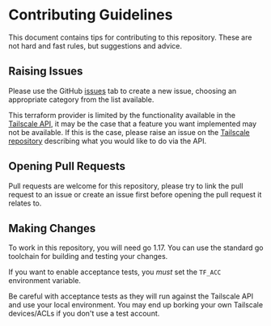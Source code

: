 # Contributing Guidelines

This document contains tips for contributing to this repository. These are not hard and fast rules, but suggestions and
advice.

## Raising Issues

Please use the GitHub [issues](https://github.com/tailscale/terraform-provider-tailscale/issues/new/choose) tab to create a new issue, 
choosing an appropriate category from the list available.

This terraform provider is limited by the functionality available in the [Tailscale API](https://github.com/tailscale/tailscale/blob/main/api.md),
it may be the case that a feature you want implemented may not be available. If this is the case, please raise an issue
on the [Tailscale repository](https://github.com/tailscale/tailscale) describing what you would like to do via the API.

## Opening Pull Requests

Pull requests are welcome for this repository, please try to link the pull request to an issue or create an issue first before opening 
the pull request it relates to.

## Making Changes

To work in this repository, you will need go 1.17. You can use the standard go toolchain for building and testing your
changes. 

If you want to enable acceptance tests, you *must* set the `TF_ACC` environment variable. 

Be careful with acceptance
tests as they will run against the Tailscale API and use your local environment. You may end up borking your own Tailscale
devices/ACLs if you don't use a test account.
